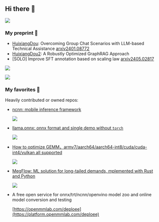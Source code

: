 ## Hi there 👋

<!--
**tpoisonooo/tpoisonooo** is a ✨ _special_ ✨ repository because its `README.md` (this file) appears on your GitHub profile.

Here are some ideas to get you started:

- 🔭 I’m currently working on ...
- 🌱 I’m currently learning ...
- 👯 I’m looking to collaborate on ...
- 🤔 I’m looking for help with ...
- 💬 Ask me about ...
- 📫 How to reach me: ...
- 😄 Pronouns: ...
- ⚡ Fun fact: ...
-->

![](https://github-readme-stats.vercel.app/api?username=tpoisonooo)

### My preprint 🔭

* [HuixiangDou](https://github.com/InternLM/HuixiangDou): Overcoming Group Chat Scenarios with LLM-based Technical Assistance [arxiv2401.08772](https://arxiv.org/abs/2401.08772)
* [HuixiangDou2](https://github.com/tpoisonooo/ROGRAG): A Robustly Optimized GraphRAG Approach
* [SOLO] Improve SFT annotation based on scaling law [arxiv2405.02817](https://arxiv.org/abs/2405.02817)

[![](https://github-readme-stats.vercel.app/api/pin?username=InternLM&repo=HuixiangDou)](https://github.com/InternLM/HuixiangDou)

[![](https://github-readme-stats.vercel.app/api/pin?username=tpoisonooo&repo=HuixiangDou2)](https://github.com/tpoisonooo/HuixiangDou2) 

### My favorites 🌱

Heavily contributed or owned repos:

* [ncnn: mobile inference framework](https://github.com/tencent/ncnn)

  [![](https://github-readme-stats.vercel.app/api/pin?username=tencent&repo=ncnn)](https://github.com/tencent/ncnn)

* [llama.onnx: onnx format and single demo without `torch`](https://github.com/tpoisonooo/llama.onnx)

  [![](https://github-readme-stats.vercel.app/api/pin?username=tpoisonooo&repo=llama.onnx)](https://github.com/tpoisonooo/llama.onnx)

* [How to optimize GEMM，armv7/aarch64/aarch64-int8/cuda/cuda-int4/vulkan all supported](https://github.com/tpoisonooo/how-to-optimize-gemm)

  [![](https://github-readme-stats.vercel.app/api/pin?username=tpoisonooo&repo=how-to-optimize-gemm)](https://github.com/tpoisonooo/how-to-optimize-gemm)

* [MegFlow: ML solution for long-tailed demands, mplemented with Rust and Python](https://github.com/megengine/megflow)

  [![](https://github-readme-stats.vercel.app/api/pin?username=MegEngine&repo=MegFlow)](https://github.com/megengine/megflow)

* A free open service for onnx/trt/ncnn/openvino model zoo and online model conversion and testing

  [https://openmmlab.com/deploee](https://platform.openmmlab.com/deploee)
